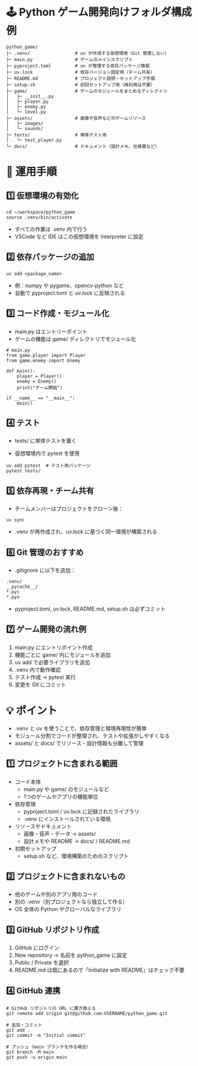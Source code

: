 # 🕹 Python ゲーム開発向けフォルダ構成例

```
python_game/
├─ .venv/                 # uv が作成する仮想環境（Git 管理しない）
├─ main.py                # ゲームのメインスクリプト
├─ pyproject.toml         # uv が管理する依存パッケージ情報
├─ uv.lock                # 依存バージョン固定用（チーム共有）
├─ README.md              # プロジェクト説明・セットアップ手順
├─ setup.sh               # 初回セットアップ用（再利用は不要）
├─ game/                  # ゲームのモジュールをまとめるディレクトリ
│   ├─ __init__.py
│   ├─ player.py
│   ├─ enemy.py
│   └─ level.py
├─ assets/                # 画像や音声などのゲームリソース
│   ├─ images/
│   └─ sounds/
├─ tests/                 # 単体テスト用
│   └─ test_player.py
└─ docs/                  # ドキュメント（設計メモ、仕様書など）
```

# 📌 運用手順
## 1️⃣ 仮想環境の有効化
```
cd ~/workspace/python_game
source .venv/bin/activate
```

- すべての作業は .venv 内で行う
- VSCode など IDE はこの仮想環境を Interpreter に設定

## 2️⃣ 依存パッケージの追加
```
uv add <package_name>
```

- 例：numpy や pygame、opencv-python など
- 自動で pyproject.toml と uv.lock に反映される

## 3️⃣ コード作成・モジュール化

- main.py はエントリーポイント
- ゲームの機能は game/ ディレクトリでモジュール化
```
# main.py
from game.player import Player
from game.enemy import Enemy

def main():
    player = Player()
    enemy = Enemy()
    print("ゲーム開始")
    
if __name__ == "__main__":
    main()
```

## 4️⃣ テスト
- tests/ に単体テストを置く

- 仮想環境内で pytest を使用
```
uv add pytest  # テスト用パッケージ
pytest tests/
```

## 5️⃣ 依存再現・チーム共有

- チームメンバーはプロジェクトをクローン後：
```
uv sync
```

- .venv が再作成され、uv.lock に基づく同一環境が構築される

## 6️⃣ Git 管理のおすすめ

- .gitignore に以下を追加：

```
.venv/
__pycache__/
*.pyc
*.pyo
```

- pyproject.toml, uv.lock, README.md, setup.sh は必ずコミット

## 7️⃣ ゲーム開発の流れ例
1. main.py にエントリポイント作成
2. 機能ごとに game/ 内にモジュールを追加
3. uv add <package> で必要ライブラリを追加
4. .venv 内で動作確認
5. テスト作成 → pytest 実行
6. 変更を Git にコミット


# 💡 ポイント
- .venv と uv を使うことで、依存管理と環境再現性が簡単
- モジュール分割でコードが整理され、テストや拡張がしやすくなる
- assets/ と docs/ でリソース・設計情報も分離して管理


## 1️⃣ プロジェクトに含まれる範囲

- コード本体
  - main.py や game/ のモジュールなど
  - 1つのゲームやアプリの機能単位
- 依存管理
  - pyproject.toml / uv.lock に記録されたライブラリ
  - .venv にインストールされている環境
- リソースやドキュメント
  - 画像・音声・データ → assets/
  - 設計メモや README → docs/ / README.md
- 初期セットアップ
  - setup.sh など、環境構築のためのスクリプト 

## 2️⃣ プロジェクトに含まれないもの
- 他のゲームや別のアプリ用のコード
- 別の .venv（別プロジェクトなら独立して作る）
- OS 全体の Python やグローバルなライブラリ

## 3️⃣ GitHub リポジトリ作成
1. GitHub にログイン
2. New repository → 名前を python_game に設定
3. Public / Private を選択
4. README.md は既にあるので「Initialize with README」はチェック不要

## 4️⃣ GitHub 連携
```
# GitHub リポジトリの URL に置き換える
git remote add origin git@github.com:USERNAME/python_game.git

# 追加・コミット
git add .
git commit -m "Initial commit"

# プッシュ（main ブランチを作る場合）
git branch -M main
git push -u origin main
```
